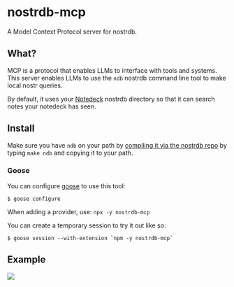 
# nostrdb-mcp

A Model Context Protocol server for nostrdb.

## What?

MCP is a protocol that enables LLMs to interface with tools and systems. This server enables LLMs to use the `ndb` nostrdb command line tool to make local nostr queries.

By default, it uses your [Notedeck](https://github.com/damus-io/notedeck) nostrdb directory so that it can search notes your notedeck has seen.

## Install

Make sure you have `ndb` on your path by [compiling it via the nostrdb repo](https://github.com/damus-io/nostrdb) by typing `make ndb` and copying it to your path.

### Goose

You can configure [goose](https://github.com/block/goose) to use this tool:

```
$ goose configure
```

When adding a provider, use: `npx -y nostrdb-mcp`

You can create a temporary session to try it out like so:

```
$ goose session --with-extension `npm -y nostrdb-mcp`
```

## Example

![](https://cdn.jb55.com/s/e2ed680f1de0e5e0.png)
